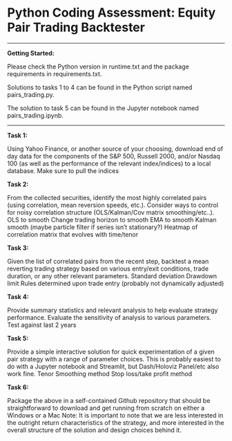 # Python Coding Assessment: Equity Pair Trading Backtester

---

**Getting Started:**

Please check the Python version in runtime.txt and the package requirements in requirements.txt. 

Solutions to tasks 1 to 4 can be found in the Python script named pairs_trading.py. 

The solution to task 5 can be found in the Jupyter notebook named pairs_trading.ipynb.

---

**Task 1:**

Using Yahoo Finance, or another source of your choosing, download end of day data for the components of the S&P 500, Russell 2000, and/or Nasdaq 100 (as well as the performance of the relevant index/indices) to a local database.
Make sure to pull the indices



**Task 2:**

From the collected securities, identify the most highly correlated pairs (using correlation, mean reversion speeds, etc.). Consider ways to control for noisy correlation structure (OLS/Kalman/Cov matrix smoothing/etc..).
OLS to smooth
Change trading horizon to smooth
EMA to smooth
Kalman smooth (maybe particle filter if series isn’t stationary?)
Heatmap of correlation matrix that evolves with time/tenor



**Task 3:**

Given the list of correlated pairs from the recent step, backtest a mean reverting trading strategy based on various entry/exit conditions, trade duration, or any other relevant parameters.
Standard deviation
Drawdown limit
Rules determined upon trade entry (probably not dynamically adjusted)



**Task 4:**

Provide summary statistics and relevant analysis to help evaluate strategy performance. Evaluate the sensitivity of analysis to various parameters.
Test against last 2 years



**Task 5:**

Provide a simple interactive solution for quick experimentation of a given pair strategy with a range of parameter choices. This is probably easiest to do with a Jupyter notebook and Streamlit, but Dash/Holoviz Panel/etc also work fine.
Tenor
Smoothing method
Stop loss/take profit method



**Task 6:**

Package the above in a self-contained Github repository that should be straightforward to download and get running from scratch on either a Windows or a Mac
Note: It is important to note that we are less interested in the outright return characteristics of the strategy, and more interested in the overall structure of the solution and design choices behind it.

